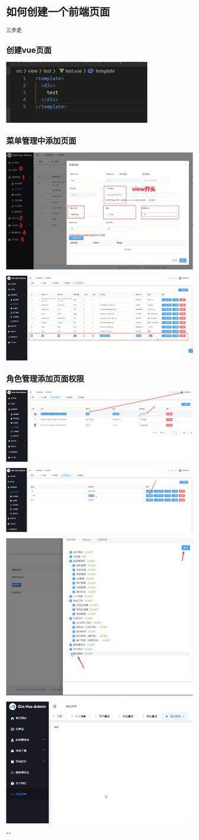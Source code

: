 # 如何创建一个前端页面

三步走

## 创建vue页面

![20221221_093458_72](image/20221221_093458_72.png)

## 菜单管理中添加页面

![20221221_093633_98](image/20221221_093633_98.png)

![20221221_093719_84](image/20221221_093719_84.png)

## 角色管理添加页面权限

![20221221_093813_33](image/20221221_093813_33.png)

![20221221_093835_39](image/20221221_093835_39.png)

![20221221_093854_45](image/20221221_093854_45.png)

![20221221_093916_30](image/20221221_093916_30.png)











--
